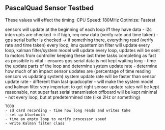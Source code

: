 ## PascalQuad Sensor Testbed

   These values will effect the timing:
   CPU Speed: 180MHz
   Optimize: Fastest

  sensors will update at the beginning of each loop iff they have data
    - i2c interrupts are checked -> if high, req new data (verify rate and time taken)
    - gps serial buffer is checked -> if something there, everything read (verify rate and time taken)
  every loop, imu quanternion filter will update
  every loop, kalman filter/system model will update
  every loop, updates will be sent to motors from controller
  keeping these last three tasks completing as fast as possibile is vital
    - ensures gps serial data is not kept waiting long
    - time the update parts of the loop and determine system update rate
    - determine how much of an impact sensor updates are (percentage of time reading sensors vs updating system)
  system update rate will be faster than sensor update rate
    - different than last quadcopter
    - will make the system model and kalman filter very important to get right
  sensor update rates will be kept reasonable, not super fast
  serial transmission offboard will be kept minimal
    - not every loop, but at predetermined rate (like 2Hz or something)


    TODO
    - sd card recording - time how long reads and writes take
    - set up bluetooth
    - time an empty loop to verify processor speed
    - write Kalman filter class